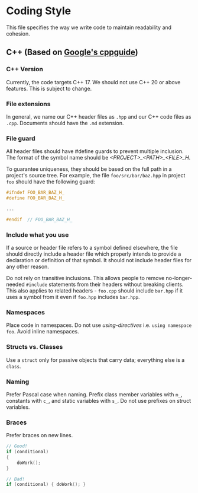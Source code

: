 # Coding Style
This file specifies the way we write code to maintain readability and cohesion.

## C++ (Based on [Google's cppguide](https://google.github.io/styleguide/cppguide.html))
### C++ Version
Currently, the code targets C++ 17. We should not use C++ 20 or above features. This is subject to change.

### File extensions
In general, we name our C++ header files as `.hpp` and our C++ code files as `.cpp`.
Documents should have the `.md` extension.

### File guard
All header files should have #define guards to prevent multiple inclusion. The format of the symbol name should be _\<PROJECT>\_\<PATH>\_\<FILE>\_H_.

To guarantee uniqueness, they should be based on the full path in a project's source tree. For example, the file `foo/src/bar/baz.hpp` in project `foo` should have the following guard:
```cpp
#ifndef FOO_BAR_BAZ_H_
#define FOO_BAR_BAZ_H_

...

#endif  // FOO_BAR_BAZ_H_
```

### Include what you use
If a source or header file refers to a symbol defined elsewhere, the file should directly include a header file which properly intends to provide a declaration or definition of that symbol. It should not include header files for any other reason.

Do not rely on transitive inclusions. This allows people to remove no-longer-needed `#include` statements from their headers without breaking clients. This also applies to related headers - `foo.cpp` should include `bar.hpp` if it uses a symbol from it even if `foo.hpp` includes `bar.hpp`.

### Namespaces
Place code in namespaces. Do not use _using-directives_ i.e. `using namespace foo`. Avoid inline namespaces.

### Structs vs. Classes 
Use a `struct` only for passive objects that carry data; everything else is a `class`.

### Naming
Prefer Pascal case when naming. Prefix class member variables with `m_`, constants with `c_`, and static variables with `s_`. Do not use prefixes on struct variables.

### Braces
Prefer braces on new lines. 
```cpp
// Good!
if (conditional) 
{
    doWork();
}
```
```cpp
// Bad!
if (conditional) { doWork(); }
```

